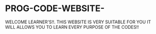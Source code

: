 # PROG-CODE-WEBSITE-
WELCOME LEARNER'S!!. THIS WEBSITE IS VERY SUITABLE FOR YOU IT WILL ALLOWS YOU TO LEARN EVERY PURPOSE OF THE CODES!!

